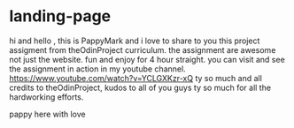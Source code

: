 # landing-page
hi and hello , this is PappyMark and i love to share to you this project assigment from theOdinProject curriculum. the assignment are awesome not just the website. fun and enjoy for 4 hour straight.
you can visit and see the assignment in action in my youtube channel. https://www.youtube.com/watch?v=YCLGXKzr-xQ
ty so much and all credits to theOdinProject, kudos to all of you guys ty so much for all the hardworking efforts.

pappy here with love 
